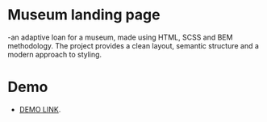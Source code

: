 # Museum landing page
-an adaptive loan for a museum, made using HTML, SCSS and BEM methodology. The project provides a clean layout, semantic structure and a modern approach to styling.
# Demo
- [DEMO LINK](https://Razzere698.github.io/Museum/).

